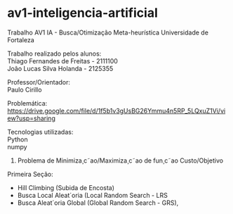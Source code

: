 # av1-inteligencia-artificial
Trabalho AV1 IA - Busca/Otimização Meta-heurística
Universidade de Fortaleza

Trabalho realizado pelos alunos:   
Thiago Fernandes de Freitas - 2111100   
João Lucas Silva Holanda - 2125355

Professor/Orientador:   
Paulo Cirillo

Problemática:   
https://drive.google.com/file/d/1f5b1v3gUsBG26Ymmu4n5RP_5LQxuZ1Vi/view?usp=sharing


Tecnologias utilizadas:   
Python   
numpy



1) Problema de Minimiza¸c˜ao/Maximiza¸c˜ao de fun¸c˜ao Custo/Objetivo

Primeira Seção:
- Hill Climbing (Subida de Encosta)
- Busca Local Aleat´oria (Local Random Search - LRS
- Busca Aleat´oria Global (Global Random Search - GRS),
